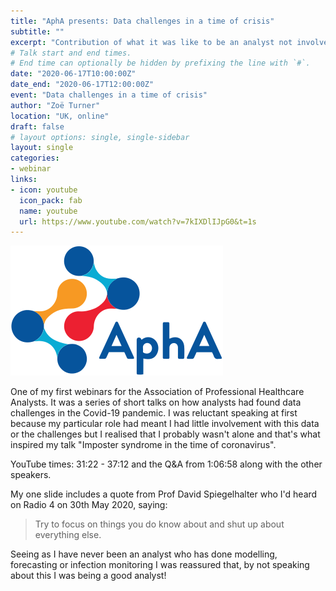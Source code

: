 ```yaml
---
title: "AphA presents: Data challenges in a time of crisis"
subtitle: ""
excerpt: "Contribution of what it was like to be an analyst not involved in Covid-19 data"
# Talk start and end times.
# End time can optionally be hidden by prefixing the line with `#`.
date: "2020-06-17T10:00:00Z"
date_end: "2020-06-17T12:00:00Z"
event: "Data challenges in a time of crisis"
author: "Zoë Turner"
location: "UK, online"
draft: false
# layout options: single, single-sidebar
layout: single
categories:
- webinar
links:
- icon: youtube
  icon_pack: fab
  name: youtube
  url: https://www.youtube.com/watch?v=7kIXDlIJpG0&t=1s
---
```


![AphA](featured-hex.png)

One of my first webinars for the Association of Professional Healthcare Analysts. It was a series of short talks on how analysts had found data challenges in the Covid-19 pandemic. I was reluctant speaking at first because my particular role had meant I had little involvement with this data or the challenges but I realised that I probably wasn't alone and that's what inspired my talk "Imposter syndrome in the time of coronavirus".

YouTube times: 31:22 - 37:12 and the Q&A from 1:06:58 along with the other speakers.

My one slide includes a quote from Prof David Spiegelhalter who I'd heard on Radio 4 on 30th May 2020, saying:

> Try to focus on things you do know about and shut up about everything else.

Seeing as I have never been an analyst who has done modelling, forecasting or infection monitoring I was reassured that, by not speaking about this I was being a good analyst!

